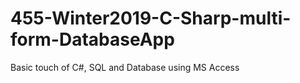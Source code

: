 # 455-Winter2019-C-Sharp-multi-form-DatabaseApp
Basic touch of C#, SQL and Database using MS Access
